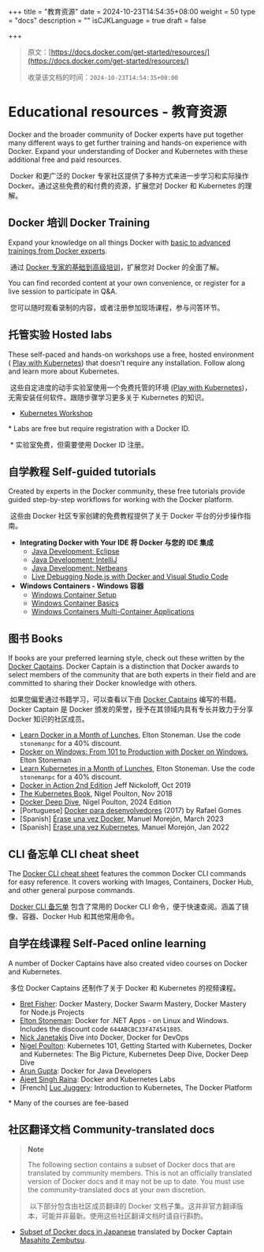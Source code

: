 +++
title = "教育资源"
date = 2024-10-23T14:54:35+08:00
weight = 50
type = "docs"
description = ""
isCJKLanguage = true
draft = false

+++

> 原文：[https://docs.docker.com/get-started/resources/](https://docs.docker.com/get-started/resources/)
>
> 收录该文档的时间：`2024-10-23T14:54:35+08:00`

# Educational resources - 教育资源

Docker and the broader community of Docker experts have put together many different ways to get further training and hands-on experience with Docker. Expand your understanding of Docker and Kubernetes with these additional free and paid resources.

​	Docker 和更广泛的 Docker 专家社区提供了多种方式来进一步学习和实际操作 Docker。通过这些免费的和付费的资源，扩展您对 Docker 和 Kubernetes 的理解。

## Docker 培训 Docker Training

Expand your knowledge on all things Docker with [basic to advanced trainings from Docker experts](https://www.docker.com/resources/trainings/).

​	通过 [Docker 专家的基础到高级培训](https://www.docker.com/resources/trainings/)，扩展您对 Docker 的全面了解。

You can find recorded content at your own convenience, or register for a live session to participate in Q&A.

​	您可以随时观看录制的内容，或者注册参加现场课程，参与问答环节。

## 托管实验 Hosted labs

These self-paced and hands-on workshops use a free, hosted environment ( [Play with Kubernetes](https://labs.play-with-k8s.com/)) that doesn't require any installation. Follow along and learn more about Kubernetes.

​	这些自定进度的动手实验室使用一个免费托管的环境 ([Play with Kubernetes](https://labs.play-with-k8s.com/))，无需安装任何软件。跟随步骤学习更多关于 Kubernetes 的知识。

- [Kubernetes Workshop](https://training.play-with-kubernetes.com/kubernetes-workshop/)

\* Labs are free but require registration with a Docker ID.

​	\* 实验室免费，但需要使用 Docker ID 注册。

## 自学教程 Self-guided tutorials

Created by experts in the Docker community, these free tutorials provide guided step-by-step workflows for working with the Docker platform.

​	这些由 Docker 社区专家创建的免费教程提供了关于 Docker 平台的分步操作指南。

- **Integrating Docker with Your IDE 将 Docker 与您的 IDE 集成** 
  - [Java Development: Eclipse](https://training.play-with-docker.com/java-debugging-eclipse/)
  - [Java Development: IntelliJ](https://training.play-with-docker.com/java-debugging-intellij/)
  - [Java Development: Netbeans](https://training.play-with-docker.com/java-debugging-netbeans/)
  - [Live Debugging Node.js with Docker and Visual Studio Code](https://training.play-with-docker.com/nodejs-live-debugging/)
- **Windows Containers - Windows 容器**
  - [Windows Container Setup](https://training.play-with-docker.com/windows-containers-setup/)
  - [Windows Container Basics](https://training.play-with-docker.com/windows-containers-basics/)
  - [Windows Containers Multi-Container Applications](https://training.play-with-docker.com/windows-containers-multicontainer/)

## 图书 Books

If books are your preferred learning style, check out these written by the [Docker Captains](https://www.docker.com/community/captains). Docker Captain is a distinction that Docker awards to select members of the community that are both experts in their field and are committed to sharing their Docker knowledge with others.

​	如果您偏爱通过书籍学习，可以查看以下由 [Docker Captains](https://www.docker.com/community/captains) 编写的书籍。Docker Captain 是 Docker 颁发的荣誉，授予在其领域内具有专长并致力于分享 Docker 知识的社区成员。

- [Learn Docker in a Month of Lunches](https://www.manning.com/books/learn-docker-in-a-month-of-lunches), Elton Stoneman. Use the code `stonemanpc` for a 40% discount.
- [Docker on Windows: From 101 to Production with Docker on Windows](https://www.amazon.com/Docker-Windows-Elton-Stoneman-ebook/dp/B0711Y4J9K/), Elton Stoneman
- [Learn Kubernetes in a Month of Lunches](https://www.manning.com/books/learn-kubernetes-in-a-month-of-lunches), Elton Stoneman. Use the code `stonemanpc` for a 40% discount.
- [Docker in Action 2nd Edition](https://www.manning.com/books/docker-in-action-second-edition) Jeff Nickoloff, Oct 2019
- [The Kubernetes Book](https://www.amazon.com/Kubernetes-Book-Nigel-Poulton/dp/1521823634/ref=sr_1_3?ie=UTF8&qid=1509660871&sr=8-3&keywords=nigel+poulton), Nigel Poulton, Nov 2018
- [Docker Deep Dive](https://www.amazon.com/Docker-Deep-Dive-Nigel-Poulton-ebook/dp/B01LXWQUFF), Nigel Poulton, 2024 Edition
- [Portuguese] [Docker para desenvolvedores](https://leanpub.com/dockerparadesenvolvedores) (2017) by Rafael Gomes
- [Spanish] [Érase una vez Docker](https://leanpub.com/erase-una-vez-docker), Manuel Morejón, March 2023
- [Spanish] [Érase una vez Kubernetes](https://leanpub.com/erase-una-vez-kubernetes), Manuel Morejón, Jan 2022

## CLI 备忘单 CLI cheat sheet

The [Docker CLI cheat sheet](https://docs.docker.com/get-started/docker_cheatsheet.pdf) features the common Docker CLI commands for easy reference. It covers working with Images, Containers, Docker Hub, and other general purpose commands.

​	[Docker CLI 备忘单](https://docs.docker.com/get-started/docker_cheatsheet.pdf) 包含了常用的 Docker CLI 命令，便于快速查阅。涵盖了镜像、容器、Docker Hub 和其他常用命令。

## 自学在线课程 Self-Paced online learning

A number of Docker Captains have also created video courses on Docker and Kubernetes.

​	多位 Docker Captains 还制作了关于 Docker 和 Kubernetes 的视频课程。

- [Bret Fisher](https://www.bretfisher.com/courses/): Docker Mastery, Docker Swarm Mastery, Docker Mastery for Node.js Projects
- [Elton Stoneman](https://docker4.net/udemy): Docker for .NET Apps - on Linux and Windows. Includes the discount code `644ABCBC33F474541885`.
- [Nick Janetakis](https://nickjanetakis.com/courses/) Dive into Docker, Docker for DevOps
- [Nigel Poulton](https://nigelpoulton.com/video-courses): Kubernetes 101, Getting Started with Kubernetes, Docker and Kubernetes: The Big Picture, Kubernetes Deep Dive, Docker Deep Dive
- [Arun Gupta](https://www.lynda.com/Docker-tutorials/Docker-Java-developers/576584-2.html): Docker for Java Developers
- [Ajeet Singh Raina](https://collabnix.com/): Docker and Kubernetes Labs
- [French] [Luc Juggery](https://www.udemy.com/user/lucjuggery/): Introduction to Kubernetes, The Docker Platform

\* Many of the courses are fee-based

## 社区翻译文档 Community-translated docs

> **Note**
>
> 
>
> The following section contains a subset of Docker docs that are translated by community members. This is not an officially translated version of Docker docs and it may not be up to date. You must use the community-translated docs at your own discretion.
>
> ​	以下部分包含由社区成员翻译的 Docker 文档子集。这并非官方翻译版本，可能并非最新。使用这些社区翻译文档时请自行斟酌。

- [Subset of Docker docs in Japanese](https://docs.docker.jp/index.html) translated by Docker Captain [Masahito Zembutsu](https://github.com/zembutsu).
